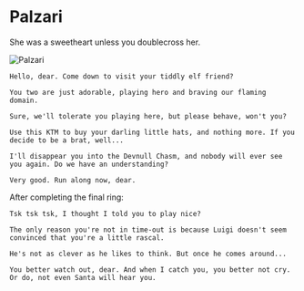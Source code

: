 # Palzari

She was a sweetheart unless you doublecross her.

![Palzari](/img/burning/palzari.png)

```
Hello, dear. Come down to visit your tiddly elf friend?

You two are just adorable, playing hero and braving our flaming domain.

Sure, we'll tolerate you playing here, but please behave, won't you?

Use this KTM to buy your darling little hats, and nothing more. If you decide to be a brat, well...

I'll disappear you into the Devnull Chasm, and nobody will ever see you again. Do we have an understanding?

Very good. Run along now, dear.
```

After completing the final ring:

```
Tsk tsk tsk, I thought I told you to play nice?

The only reason you're not in time-out is because Luigi doesn't seem convinced that you're a little rascal.

He's not as clever as he likes to think. But once he comes around...

You better watch out, dear. And when I catch you, you better not cry. Or do, not even Santa will hear you.
```